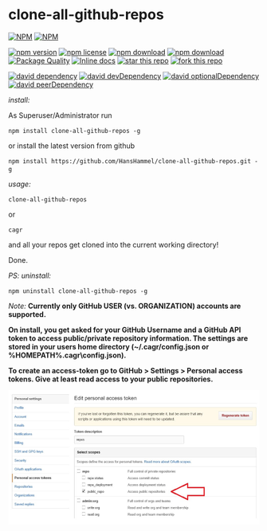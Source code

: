 # clone-all-github-repos

[![NPM](https://nodei.co/npm/clone-all-github-repos.png?downloads=true&downloadRank=true&stars=true)](https://nodei.co/npm/clone-all-github-repos/) 
[![NPM](https://nodei.co/npm-dl/clone-all-github-repos.png?months=9&height=3)](https://nodei.co/npm/clone-all-github-repos/)

[![npm version](https://img.shields.io/npm/v/clone-all-github-repos.svg)](https://www.npmjs.com/package/clone-all-github-repos)
[![npm license](https://img.shields.io/npm/l/clone-all-github-repos.svg)](https://www.npmjs.com/package/clone-all-github-repos)
[![npm download](https://img.shields.io/npm/dm/clone-all-github-repos.svg)](https://www.npmjs.com/package/clone-all-github-repos)
[![npm download](https://img.shields.io/npm/dt/clone-all-github-repos.svg)](https://www.npmjs.com/package/clone-all-github-repos)
[![Package Quality](http://npm.packagequality.com/shield/clone-all-github-repos.svg)](http://packagequality.com/#?package=clone-all-github-repos)
[![Inline docs](http://inch-ci.org/github/HansHammel/clone-all-github-repos.svg?branch=master)](http://inch-ci.org/github/HansHammel/clone-all-github-repos)
[![star this repo](http://githubbadges.com/star.svg?user=HansHammel&repo=clone-all-github-repos&style=flat&color=fff&background=007ec6)](https://github.com/HansHammel/clone-all-github-repos)
[![fork this repo](http://githubbadges.com/fork.svg?user=HansHammel&repo=clone-all-github-repos&style=flat&color=fff&background=007ec6)](https://github.com/HansHammel/clone-all-github-repos/fork)

[![david dependency](https://img.shields.io/david/HansHammel/clone-all-github-repos.svg)](https://david-dm.org/HansHammel/clone-all-github-repos)
[![david devDependency](https://img.shields.io/david/dev/HansHammel/clone-all-github-repos.svg)](https://david-dm.org/HansHammel/clone-all-github-repos)
[![david optionalDependency](https://img.shields.io/david/optional/HansHammel/clone-all-github-repos.svg)](https://david-dm.org/HansHammel/clone-all-github-repos)
[![david peerDependency](https://img.shields.io/david/peer/HansHammel/clone-all-github-repos.svg)](https://david-dm.org/HansHammel/clone-all-github-repos)


*install:*

As Superuser/Administrator run

	npm install clone-all-github-repos -g

or install the latest version from github
	
	npm install https://github.com/HansHammel/clone-all-github-repos.git -g

*usage:*
	
	clone-all-github-repos

or

```shell
cagr
```

and all your repos get cloned into the current working directory!

Done.


*PS: uninstall:*

	npm uninstall clone-all-github-repos -g



*Note:* 
__Currently only GitHub USER (vs. ORGANIZATION) accounts are supported.__

__On install, you get asked for your GitHub Username and a GitHub API token to access public/private repository information. The settings are stored in your users home directory (~/.cagr/config.json or %HOMEPATH%\.cagr\config.json).__

__To create an access-token go to GitHub > Settings > Personal access tokens. Give at least read access to your public repositories.__ 

![create an access-token](/screenshots/githubsettings.jpg?raw=true "GitHub > Settings > Personal access tokens")

